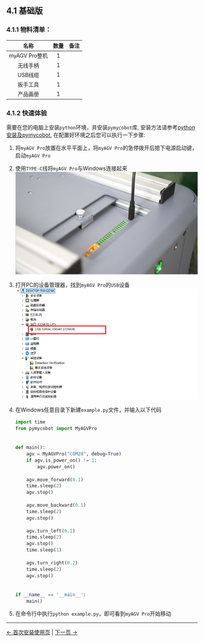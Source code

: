 ## 4.1 基础版
### 4.1.1 物料清单：
|      名称      | 数量 | 备注 |
|:------------:|:--:|:--:|
| myAGV Pro整机	 | 1  |
|    无线手柄	     | 1  |
|    USB线缆	    | 1  |
|    扳手工具	     | 1  |
|    产品画册	     | 1  |


### 4.1.2 快速体验
需要在您的电脑上安装`python`环境，并安装`pymycobot`库, 安装方法请参考[python安装及pymycobot](../6-SDKDevelopment/6.1-ApplicationBasePython/README.md), 在配置好环境之后您可以执行一下步骤:

1. 将`myAGV Pro`放置在水平平面上，将`myAGV Pro`的急停拨开后摁下电源启动键，启动`myAGV Pro`
2. 使用`TYPE-C`线将`myAGV Pro`与Windows连接起来
    ![](../resources/4-FirstInstallAndUse/jiexian.png)
3. 打开PC的设备管理器，找到`myAGV Pro`的`USB`设备
    ![](../resources/4-FirstInstallAndUse/usbdiver.png)   
4. 在Windows任意目录下新建`example.py`文件，并输入以下代码
    ```python
    import time
    from pymycobot import MyAGVPro
    
    
    def main():
        agv = MyAGVPro("COM28", debug=True)
        if agv.is_power_on() != 1:
            agv.power_on()
    
        agv.move_forward(0.1)
        time.sleep(2)
        agv.stop()
    
        agv.move_backward(0.1)
        time.sleep(2)
        agv.stop()
    
        agv.turn_left(0.1)
        time.sleep(2)
        agv.stop()
        time.sleep(1)
    
        agv.turn_right(0.2)
        time.sleep(2)
        agv.stop()
    
    
    if __name__ == '__main__':
        main()
    ```

5. 在命令行中执行`python example.py`，即可看到`myAGV Pro`开始移动


---

[← 首次安装使用页](README.md) | [下一页 →](4.2-NavigationVisualEdition.md)
